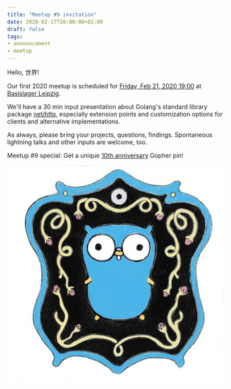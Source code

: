 ```yaml
---
title: "Meetup #9 invitation"
date: 2020-02-17T20:00:00+02:00
draft: false
tags:
- announcement
- meetup
---
```


Hello, 世界!

Our first 2020 meetup is scheduled for [Friday, Feb 21, 2020 19:00](https://www.meetup.com/Leipzig-Golang/events/268785494/) at
[Basislager Leipzig](https://www.basislager.co/).

We'll have a 30 min input presentation about Golang's standard library package
[net/http](https://golang.org/pkg/net/http/), especially extension points and
customization options for clients and alternative implementations.

As always, please bring your projects, questions, findings. Spontaneous
lightning talks and other inputs are welcome, too.

Meetup #9 special: Get a unique [10th anniversary](https://blog.golang.org/10years) Gopher pin!

![](/images/gopher10th-pin-small.jpg)
